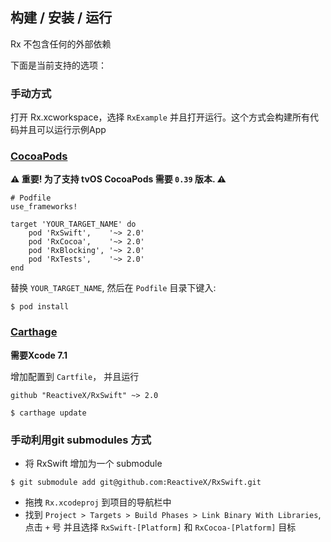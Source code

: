## 构建 / 安装 / 运行

Rx 不包含任何的外部依赖

下面是当前支持的选项：

### 手动方式

打开 Rx.xcworkspace，选择 `RxExample` 并且打开运行。这个方式会构建所有代码并且可以运行示例App

### [CocoaPods](https://guides.cocoapods.org/using/using-cocoapods.html)

**:warning: 重要! 为了支持 tvOS CocoaPods 需要 `0.39` 版本. :warning:**

```
# Podfile
use_frameworks!

target 'YOUR_TARGET_NAME' do
    pod 'RxSwift',    '~> 2.0'
    pod 'RxCocoa',    '~> 2.0'
    pod 'RxBlocking', '~> 2.0'
    pod 'RxTests',    '~> 2.0'
end
```

替换 `YOUR_TARGET_NAME`, 然后在 `Podfile` 目录下键入:

```
$ pod install
```

### [Carthage](https://github.com/Carthage/Carthage)

**需要Xcode 7.1**

增加配置到 `Cartfile`， 并且运行

```
github "ReactiveX/RxSwift" ~> 2.0
```

```
$ carthage update
```

### 手动利用git submodules 方式

* 将 RxSwift 增加为一个 submodule

```
$ git submodule add git@github.com:ReactiveX/RxSwift.git
```


* 拖拽 `Rx.xcodeproj` 到项目的导航栏中
* 找到 `Project > Targets > Build Phases > Link Binary With Libraries`, 点击 `+` 号 并且选择 `RxSwift-[Platform]` 和 `RxCocoa-[Platform]` 目标